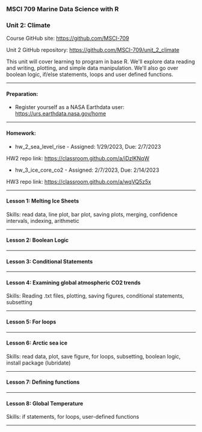 ### MSCI 709 Marine Data Science with R
### Unit 2: Climate

Course GitHub site: https://github.com/MSCI-709

Unit 2 GitHub repository: https://github.com/MSCI-709/unit_2_climate

This unit will cover learning to program in base R. We'll explore data reading and writing, plotting, and simple data manipulation. We'll also go over boolean logic, if/else statements, loops and user defined functions.

***

#### Preparation:

-  Register yourself as a NASA Earthdata user: https://urs.earthdata.nasa.gov/home

***

#### Homework: 

-  hw_2_sea_level_rise - Assigned: 1/29/2023, Due: 2/7/2023

HW2 repo link: https://classroom.github.com/a/iDzlKNqW

-  hw_3_ice_core_co2 - Assigned: 2/7/2023, Due: 2/14/2023

HW3 repo link: https://classroom.github.com/a/wqVQ5z5x

***

#### Lesson 1: Melting Ice Sheets
Skills: read data, line plot, bar plot, saving plots, merging, confidence intervals, indexing, arithmetic

***

#### Lesson 2: Boolean Logic

***

#### Lesson 3: Conditional Statements

***

#### Lesson 4: Examining global atmospheric CO2 trends
Skills: Reading .txt files, plotting, saving figures, conditional statements, subsetting

***

#### Lesson 5: For loops

***

#### Lesson 6: Arctic sea ice
Skills: read data, plot, save figure, for loops, subsetting, boolean logic, install package (lubridate)

***

#### Lesson 7: Defining functions

***

#### Lesson 8: Global Temperature
Skills: if statements, for loops, user-defined functions

***
